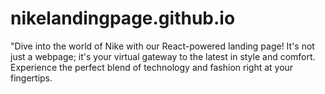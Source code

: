 # nikelandingpage.github.io
"Dive into the world of Nike with our React-powered landing page! It's not just a webpage; it's your virtual gateway to the latest in style and comfort. Experience the perfect blend of technology and fashion right at your fingertips. 
